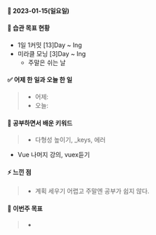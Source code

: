 #### 📆 2023-01-15(일요일)

#### 🐎 습관 목표 현황

-   1일 1커밋 [13]Day ~ Ing
-   미라클 모닝 [3]Day ~ Ing
    - 주말은 쉬는 날

#### ✅ 어제 한 일과 오늘 한 일 
> - 어제:   
> - 오늘:  

#### 🤔 공부하면서 배운 키워드

> - 다형성 높이기, _keys, 에러
- Vue 나머지 강의, vuex듣기

#### ⚡ 느낀 점

> - 계획 세우기 어렵고 주말엔 공부가 쉽지 않다.

#### 🎯 이번주 목표

> -

